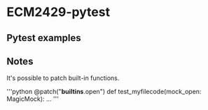 # ECM2429-pytest
## Pytest examples


## Notes
It's possible to patch built-in functions.

'''python
@patch("__builtins__.open")
def test_myfilecode(mock_open: MagicMock):
...
'''
